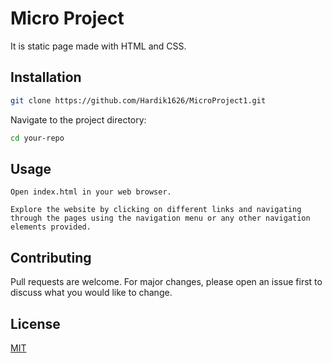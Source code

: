 # Micro Project

It is static page made with HTML and CSS.

## Installation

```bash
git clone https://github.com/Hardik1626/MicroProject1.git
```
Navigate to the project directory:

```bash
cd your-repo
```
## Usage
```
Open index.html in your web browser.

Explore the website by clicking on different links and navigating through the pages using the navigation menu or any other navigation elements provided.
```
## Contributing

Pull requests are welcome. For major changes, please open an issue first
to discuss what you would like to change.


## License

[MIT](https://choosealicense.com/licenses/mit/)
